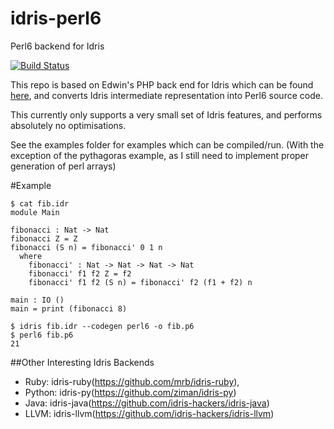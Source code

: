 # idris-perl6
Perl6 backend for Idris

[![Build Status](https://travis-ci.org/RossMeikleham/idris-perl6.svg?branch=master)](https://travis-ci.org/RossMeikleham/idris-perl6)

This repo is based on Edwin's PHP back end for Idris which can be found [here](https://github.com/edwinb/idris-php),
and converts Idris intermediate representation into Perl6 source code.

This currently only supports a very small set of Idris features, and performs absolutely no 
optimisations. 

See the examples folder for examples which can be compiled/run. (With the exception of the pythagoras example,
as I still need to implement proper generation of perl arrays)


#Example
```
$ cat fib.idr 
module Main

fibonacci : Nat -> Nat
fibonacci Z = Z
fibonacci (S n) = fibonacci' 0 1 n
  where
    fibonacci' : Nat -> Nat -> Nat -> Nat
    fibonacci' f1 f2 Z = f2
    fibonacci' f1 f2 (S n) = fibonacci' f2 (f1 + f2) n

main : IO ()
main = print (fibonacci 8)

$ idris fib.idr --codegen perl6 -o fib.p6
$ perl6 fib.p6
21
```


##Other Interesting Idris Backends 
- Ruby: idris-ruby(https://github.com/mrb/idris-ruby), 
- Python: idris-py(https://github.com/ziman/idris-py) 
- Java: idris-java(https://github.com/idris-hackers/idris-java)
- LLVM: idris-llvm(https://github.com/idris-hackers/idris-llvm)

